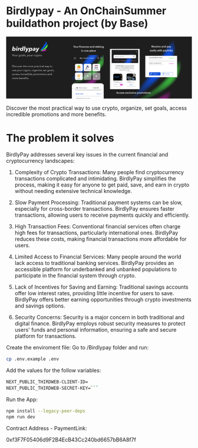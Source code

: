 # Birdlypay - An OnChainSummer buildathon project (by Base)
![Birdly Pay Banner](./BIRDLY_PAY_BANNER.jpg)

Discover the most practical way to use crypto, organize, set goals, access incredible promotions and more benefits.

# The problem it solves

BirdlyPay addresses several key issues in the current financial and cryptocurrency landscapes:
1. Complexity of Crypto Transactions:
Many people find cryptocurrency transactions complicated and intimidating. BirdlyPay simplifies the process, making it easy for anyone to get paid, save, and earn in crypto without needing extensive technical knowledge.

2. Slow Payment Processing:
Traditional payment systems can be slow, especially for cross-border transactions. BirdlyPay ensures faster transactions, allowing users to receive payments quickly and efficiently.

3. High Transaction Fees:
Conventional financial services often charge high fees for transactions, particularly international ones. BirdlyPay reduces these costs, making financial transactions more affordable for users.

4. Limited Access to Financial Services:
Many people around the world lack access to traditional banking services. BirdlyPay provides an accessible platform for underbanked and unbanked populations to participate in the financial system through crypto.

5. Lack of Incentives for Saving and Earning:
Traditional savings accounts offer low interest rates, providing little incentive for users to save. BirdlyPay offers better earning opportunities through crypto investments and savings options.

7. Security Concerns:
Security is a major concern in both traditional and digital finance. BirdlyPay employs robust security measures to protect users' funds and personal information, ensuring a safe and secure platform for transactions.


Create the enviroment file:
Go to /Birdlypay folder and run:

```bash
cp .env.example .env
```


Add the values for the follow variables:
```bash
NEXT_PUBLIC_THIRDWEB-CLIENT-ID=
NEXT_PUBLIC_THIRDWEB-SECRET-KEY=```
```


Run the App:

```bash
npm install --legacy-peer-deps
npm run dev
```


Contract Address - PaymentLink:

0xf3F7F05406d9F2B4EcB43Cc240bd6657bB6A8f7f


